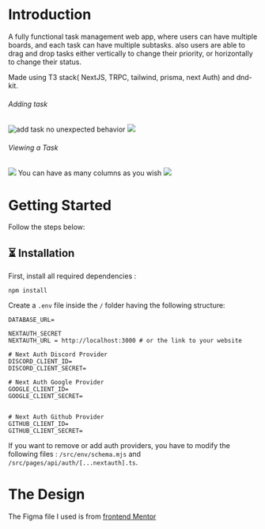 # Introduction
A fully functional task management web app, where users can have multiple boards, and each task can have multiple subtasks. also users are able to drag and drop tasks either vertically to change their priority, or horizontally to change their status.


Made using T3 stack( NextJS, TRPC, tailwind, prisma, next Auth) and dnd-kit.

###### Adding task
![add task](add-task.gif)
no unexpected behavior
![](no-buggy-add-subtask.gif)
###### Viewing a Task
![](view-task.gif)
You can have as many columns as you wish
![](as-many-cols-as-you-wish.gif)


# Getting Started

Follow the steps below:

## ⏳ Installation

First, install all required dependencies :
```
npm install
```

Create a `.env` file inside the `/` folder having the following structure:
```env
DATABASE_URL=

NEXTAUTH_SECRET
NEXTAUTH_URL = http://localhost:3000 # or the link to your website

# Next Auth Discord Provider
DISCORD_CLIENT_ID=
DISCORD_CLIENT_SECRET=

# Next Auth Google Provider
GOOGLE_CLIENT_ID=
GOOGLE_CLIENT_SECRET=


# Next Auth Github Provider
GITHUB_CLIENT_ID=
GITHUB_CLIENT_SECRET=
```

If you want to remove or add auth providers, you have to modify the following files :
`/src/env/schema.mjs` and `/src/pages/api/auth/[...nextauth].ts`.

# The Design 
The Figma file I used is from [frontend Mentor](https://www.frontendmentor.io/challenges/kanban-task-management-web-app-wgQLt-HlbB)
